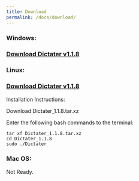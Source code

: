 ```yaml
---
title: Download
permalink: /docs/download/
---
```


### <div class="fa-hover col-md-3 col-sm-4"><i class="fa fa-windows" aria-hidden="true"></i></div> Windows:
### [Download Dictater v1.1.8](https://github.com/muhammeteminturgut/Dictater/releases/download/v1.1.8/DictaterSetup.exe)

### <div class="fa-hover col-md-3 col-sm-4"><i class="fa fa-linux" aria-hidden="true"></i></div> Linux:  
### [Download Dictater v1.1.8](https://github.com/muhammeteminturgut/Dictater/releases/download/v1.1.8/Dictater_1.1.8.tar.xz)
Installation Instructions:

Download Dictater_1.1.8.tar.xz

Enter the following bash commands to the terminal:
```
tar xf Dictater_1.1.8.tar.xz
cd Dictater_1.1.8
sudo ./Dictater
```
### Mac OS:
Not Ready.
